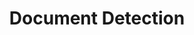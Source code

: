 ---
layout: default-layout
title: Document Detection
description: This is the document detection page of Dynamsoft Capture Vision documents.
keywords: document detetion
needAutoGenerateSidebar: true
breadcrumbText: Document Detection
---